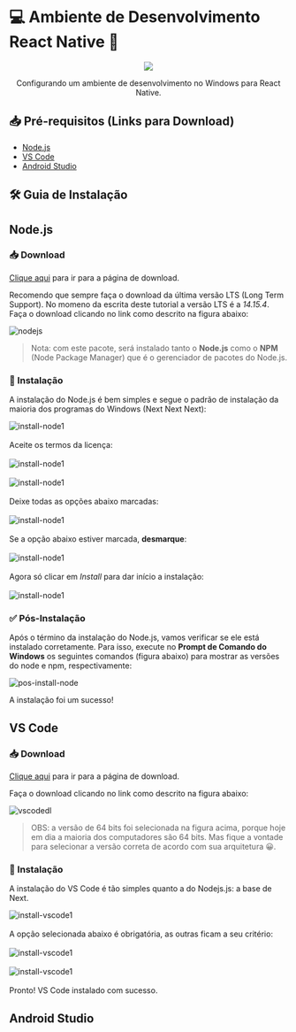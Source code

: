 # 💻 Ambiente de Desenvolvimento React Native 📱

<div align='center'>
  <a href="https://reactnative.dev/"><img src="./images/rnlogo.png"></a>
  <p>Configurando um ambiente de desenvolvimento no Windows para React Native.</p>
</div>

## 📥 Pré-requisitos (Links para Download)

- [Node.js](https://nodejs.org/en/download/)
- [VS Code](https://code.visualstudio.com/download)
- [Android Studio](https://developer.android.com/studio?hl=pt-br)

## 🛠️ Guia de Instalação

## Node.js

### 📥 Download

[Clique aqui](https://nodejs.org/en/download/) para ir para a página de download.

Recomendo que sempre faça o download da última versão LTS (Long Term Support). No momeno da escrita deste tutorial a versão LTS é a _14.15.4_. Faça o download clicando no link como descrito na figura abaixo:

![nodejs](images/nodelts.png)

> Nota: com este pacote, será instalado tanto o **Node.js** como o **NPM** (Node Package Manager) que é o gerenciador de pacotes do Node.js.

### 🔨 Instalação

A instalação do Node.js é bem simples e segue o padrão de instalação da maioria dos programas do Windows (Next Next Next):

![install-node1](images/install-node1.png)
<br><br>
Aceite os termos da licença:
<br><br>
![install-node1](images/install-node2.png)
<br><br>
![install-node1](images/install-node3.png)
<br><br>
Deixe todas as opções abaixo marcadas:
<br><br>
![install-node1](images/install-node4.png)
<br><br>
Se a opção abaixo estiver marcada, **desmarque**:
<br><br>
![install-node1](images/install-node5.png)
<br><br>
Agora só clicar em _Install_ para dar início a instalação:
<br><br>
![install-node1](images/install-node6.png)

### ✅ Pós-Instalação

Após o término da instalação do Node.js, vamos verificar se ele está instalado corretamente. Para isso, execute no **Prompt de Comando do Windows** os seguintes comandos (figura abaixo) para mostrar as versões do node e npm, respectivamente:

![pos-install-node](./images/pos-install-node.png)

A instalação foi um sucesso!

## VS Code

### 📥 Download

[Clique aqui](https://code.visualstudio.com/download) para ir para a página de download.

Faça o download clicando no link como descrito na figura abaixo:

![vscodedl](./images/downloadvscode.png)

> OBS: a versão de 64 bits foi selecionada na figura acima, porque hoje em dia a maioria dos computadores são 64 bits. Mas fique a vontade para selecionar a versão correta de acordo com sua arquitetura 😀.

### 🔨 Instalação

A instalação do VS Code é tão simples quanto a do Nodejs.js: a base de Next.

![install-vscode1](./images/install-vscode-1.png)
<br><br>
A opção selecionada abaixo é obrigatória, as outras ficam a seu critério:
<br><br>
![install-vscode1](./images/install-vscode-2.png)
<br><br>
![install-vscode1](./images/install-vscode-3.png)
<br><br>
Pronto! VS Code instalado com sucesso.

## Android Studio
